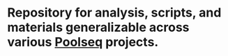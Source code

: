 # Repository for analysis, scripts, and materials generalizable across various [Poolseq](https://www.nature.com/articles/nrg3803) projects.
